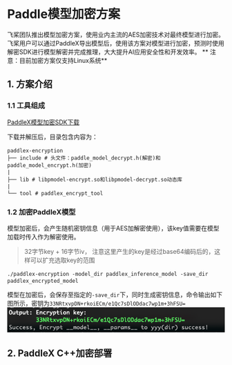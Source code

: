 # Paddle模型加密方案

飞桨团队推出模型加密方案，使用业内主流的AES加密技术对最终模型进行加密。飞桨用户可以通过PaddleX导出模型后，使用该方案对模型进行加密，预测时使用解密SDK进行模型解密并完成推理，大大提升AI应用安全性和开发效率。
** 注意：目前加密方案仅支持Linux系统**

## 1. 方案介绍

### 1.1 工具组成

[PaddleX模型加密SDK下载](https://bj.bcebos.com/paddlex/tools/paddlex-encryption.zip)

下载并解压后，目录包含内容为：
```
paddlex-encryption
├── include # 头文件：paddle_model_decrypt.h(解密)和paddle_model_encrypt.h(加密)
|
├── lib # libpmodel-encrypt.so和libpmodel-decrypt.so动态库
|
└── tool # paddlex_encrypt_tool
```

### 1.2 加密PaddleX模型

模型加密后，会产生随机密钥信息（用于AES加解密使用），该key值需要在模型加载时传入作为解密使用。
> 32字节key + 16字节iv， 注意这里产生的key是经过base64编码后的，这样可以扩充选取key的范围
```
./paddlex-encryption -model_dir paddlex_inference_model -save_dir paddlex_encrypted_model
```
模型在加密后，会保存至指定的`-save_dir`下，同时生成密钥信息，命令输出如下图所示，密钥为`33NRtxvpDN+rkoiECm/e1Qc7sDlODdac7wp1m+3hFSU=`
![](images/encryt.png)

## 2. PaddleX C++加密部署
